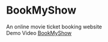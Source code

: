 # BookMyShow
An online movie ticket booking website  
Demo Video
[BookMyShow](https://www.youtube.com/watch?v=SiROXL1PAz4&list=UUfD4KukCNeshQr8zEzZ2MuA&index=1)
